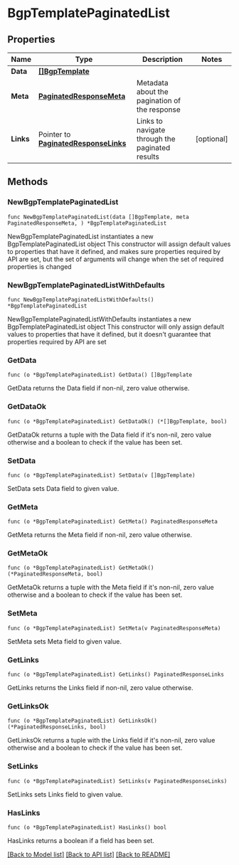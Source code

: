 # BgpTemplatePaginatedList

## Properties

Name | Type | Description | Notes
------------ | ------------- | ------------- | -------------
**Data** | [**[]BgpTemplate**](BgpTemplate.md) |  | 
**Meta** | [**PaginatedResponseMeta**](PaginatedResponseMeta.md) | Metadata about the pagination of the response | 
**Links** | Pointer to [**PaginatedResponseLinks**](PaginatedResponseLinks.md) | Links to navigate through the paginated results | [optional] 

## Methods

### NewBgpTemplatePaginatedList

`func NewBgpTemplatePaginatedList(data []BgpTemplate, meta PaginatedResponseMeta, ) *BgpTemplatePaginatedList`

NewBgpTemplatePaginatedList instantiates a new BgpTemplatePaginatedList object
This constructor will assign default values to properties that have it defined,
and makes sure properties required by API are set, but the set of arguments
will change when the set of required properties is changed

### NewBgpTemplatePaginatedListWithDefaults

`func NewBgpTemplatePaginatedListWithDefaults() *BgpTemplatePaginatedList`

NewBgpTemplatePaginatedListWithDefaults instantiates a new BgpTemplatePaginatedList object
This constructor will only assign default values to properties that have it defined,
but it doesn't guarantee that properties required by API are set

### GetData

`func (o *BgpTemplatePaginatedList) GetData() []BgpTemplate`

GetData returns the Data field if non-nil, zero value otherwise.

### GetDataOk

`func (o *BgpTemplatePaginatedList) GetDataOk() (*[]BgpTemplate, bool)`

GetDataOk returns a tuple with the Data field if it's non-nil, zero value otherwise
and a boolean to check if the value has been set.

### SetData

`func (o *BgpTemplatePaginatedList) SetData(v []BgpTemplate)`

SetData sets Data field to given value.


### GetMeta

`func (o *BgpTemplatePaginatedList) GetMeta() PaginatedResponseMeta`

GetMeta returns the Meta field if non-nil, zero value otherwise.

### GetMetaOk

`func (o *BgpTemplatePaginatedList) GetMetaOk() (*PaginatedResponseMeta, bool)`

GetMetaOk returns a tuple with the Meta field if it's non-nil, zero value otherwise
and a boolean to check if the value has been set.

### SetMeta

`func (o *BgpTemplatePaginatedList) SetMeta(v PaginatedResponseMeta)`

SetMeta sets Meta field to given value.


### GetLinks

`func (o *BgpTemplatePaginatedList) GetLinks() PaginatedResponseLinks`

GetLinks returns the Links field if non-nil, zero value otherwise.

### GetLinksOk

`func (o *BgpTemplatePaginatedList) GetLinksOk() (*PaginatedResponseLinks, bool)`

GetLinksOk returns a tuple with the Links field if it's non-nil, zero value otherwise
and a boolean to check if the value has been set.

### SetLinks

`func (o *BgpTemplatePaginatedList) SetLinks(v PaginatedResponseLinks)`

SetLinks sets Links field to given value.

### HasLinks

`func (o *BgpTemplatePaginatedList) HasLinks() bool`

HasLinks returns a boolean if a field has been set.


[[Back to Model list]](../README.md#documentation-for-models) [[Back to API list]](../README.md#documentation-for-api-endpoints) [[Back to README]](../README.md)


